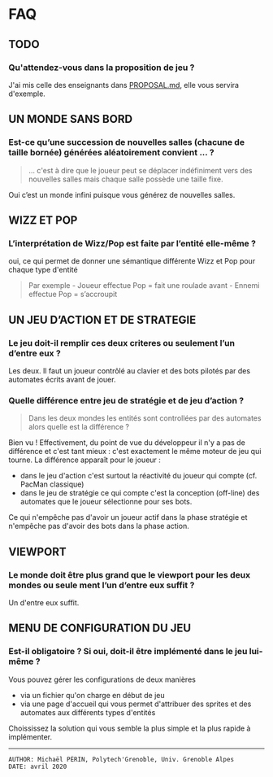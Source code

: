 # FAQ

## TODO

### Qu'attendez-vous dans la proposition de jeu ?

J'ai mis celle des enseignants dans [PROPOSAL.md](../PROPOSAL.md),  elle vous servira d'exemple.


## UN MONDE SANS BORD

### Est-ce qu’une succession de nouvelles salles (chacune de taille bornée) générées aléatoirement convient ... ?
<BLOCKQUOTE>
... c'est à dire que le joueur peut se déplacer indéfiniment vers des nouvelles salles mais chaque salle possède une taille fixe.
</BLOCKQUOTE>

Oui c’est un monde infini puisque vous générez de nouvelles salles.



## WIZZ ET POP

### L’interprétation de Wizz/Pop est faite par l’entité elle-même ?

oui, ce qui permet de donner une sémantique différente Wizz et Pop pour chaque type d'entité

<BLOCKQUOTE>
Par exemple
- Joueur effectue Pop = fait une roulade avant
- Ennemi effectue Pop = s’accroupit
</BLOCKQUOTE>



## UN JEU D’ACTION ET DE STRATEGIE

### Le jeu doit-il remplir ces deux criteres ou seulement l’un d’entre eux ?

Les deux. Il faut un joueur contrôlé au clavier et des bots pilotés par des automates écrits avant de jouer.



### Quelle différence entre jeu de stratégie et de jeu d’action ?

<BLOCKQUOTE>
Dans les deux mondes les entités sont controllées par des automates alors quelle est la différence ?
</BLOCKQUOTE>

Bien vu ! Effectivement, du point de vue du développeur il n'y a pas de différence et c'est tant mieux : c'est exactement le même moteur de jeu qui tourne.
La différence apparaît pour le joueur :
- dans le jeu d'action c'est surtout la réactivité du joueur qui compte (cf. PacMan classique)
- dans le jeu de stratégie ce qui compte c'est la conception (off-line) des automates que le joueur sélectionne pour ses bots.

Ce qui n'empêche pas d'avoir un joueur actif dans la phase stratégie et n'empêche pas d'avoir des bots dans la phase action.


## VIEWPORT

### Le monde doit être plus grand que le viewport pour les deux mondes ou seule ment l’un d’entre eux suffit ?

Un d'entre eux suffit.


## MENU DE CONFIGURATION DU JEU

### Est-il obligatoire ? Si oui, doit-il être implémenté dans le jeu lui-même ?

Vous pouvez gérer les configurations de deux manières
- via un fichier qu'on charge en début de jeu
- via une page d'accueil qui vous permet d'attribuer des sprites et des automates aux différents types d'entités

Choississez la solution qui vous semble la plus simple et la plus rapide à implémenter.

---
    AUTHOR: Michaël PÉRIN, Polytech'Grenoble, Univ. Grenoble Alpes
    DATE: avril 2020

